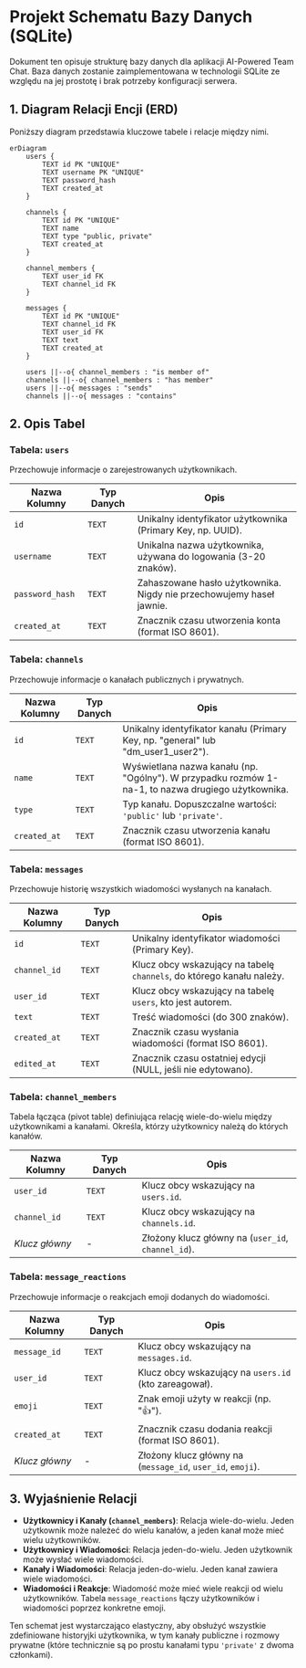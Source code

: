 # Projekt Schematu Bazy Danych (SQLite)

Dokument ten opisuje strukturę bazy danych dla aplikacji AI-Powered Team Chat. Baza danych zostanie zaimplementowana w technologii SQLite ze względu na jej prostotę i brak potrzeby konfiguracji serwera.

## 1. Diagram Relacji Encji (ERD)

Poniższy diagram przedstawia kluczowe tabele i relacje między nimi.

```mermaid
erDiagram
    users {
        TEXT id PK "UNIQUE"
        TEXT username PK "UNIQUE"
        TEXT password_hash
        TEXT created_at
    }

    channels {
        TEXT id PK "UNIQUE"
        TEXT name
        TEXT type "public, private"
        TEXT created_at
    }

    channel_members {
        TEXT user_id FK
        TEXT channel_id FK
    }

    messages {
        TEXT id PK "UNIQUE"
        TEXT channel_id FK
        TEXT user_id FK
        TEXT text
        TEXT created_at
    }

    users ||--o{ channel_members : "is member of"
    channels ||--o{ channel_members : "has member"
    users ||--o{ messages : "sends"
    channels ||--o{ messages : "contains"
```

## 2. Opis Tabel

### Tabela: `users`

Przechowuje informacje o zarejestrowanych użytkownikach.

| Nazwa Kolumny   | Typ Danych | Opis                                                                 |
| --------------- | ---------- | -------------------------------------------------------------------- |
| `id`            | `TEXT`     | Unikalny identyfikator użytkownika (Primary Key, np. UUID).          |
| `username`      | `TEXT`     | Unikalna nazwa użytkownika, używana do logowania (3-20 znaków).      |
| `password_hash` | `TEXT`     | Zahaszowane hasło użytkownika. Nigdy nie przechowujemy haseł jawnie. |
| `created_at`    | `TEXT`     | Znacznik czasu utworzenia konta (format ISO 8601).                   |

### Tabela: `channels`

Przechowuje informacje o kanałach publicznych i prywatnych.

| Nazwa Kolumny | Typ Danych | Opis                                                                                             |
| ------------- | ---------- | ------------------------------------------------------------------------------------------------ |
| `id`          | `TEXT`     | Unikalny identyfikator kanału (Primary Key, np. "general" lub "dm_user1_user2").                 |
| `name`        | `TEXT`     | Wyświetlana nazwa kanału (np. "Ogólny"). W przypadku rozmów 1-na-1, to nazwa drugiego użytkownika. |
| `type`        | `TEXT`     | Typ kanału. Dopuszczalne wartości: `'public'` lub `'private'`.                                   |
| `created_at`  | `TEXT`     | Znacznik czasu utworzenia kanału (format ISO 8601).                                              |

### Tabela: `messages`

Przechowuje historię wszystkich wiadomości wysłanych na kanałach.

| Nazwa Kolumny | Typ Danych | Opis                                                                  |
| ------------- | ---------- | --------------------------------------------------------------------- |
| `id`          | `TEXT`     | Unikalny identyfikator wiadomości (Primary Key).                       |
| `channel_id`  | `TEXT`     | Klucz obcy wskazujący na tabelę `channels`, do którego kanału należy. |
| `user_id`     | `TEXT`     | Klucz obcy wskazujący na tabelę `users`, kto jest autorem.            |
| `text`        | `TEXT`     | Treść wiadomości (do 300 znaków).                                      |
| `created_at`  | `TEXT`     | Znacznik czasu wysłania wiadomości (format ISO 8601).                  |
| `edited_at`   | `TEXT`     | Znacznik czasu ostatniej edycji (NULL, jeśli nie edytowano).          |

### Tabela: `channel_members`

Tabela łącząca (pivot table) definiująca relację wiele-do-wielu między użytkownikami a kanałami. Określa, którzy użytkownicy należą do których kanałów.

| Nazwa Kolumny | Typ Danych | Opis                                                        |
| ------------- | ---------- | ----------------------------------------------------------- |
| `user_id`     | `TEXT`     | Klucz obcy wskazujący na `users.id`.                        |
| `channel_id`  | `TEXT`     | Klucz obcy wskazujący na `channels.id`.                     |
| *Klucz główny* | -          | Złożony klucz główny na (`user_id`, `channel_id`).          |

### Tabela: `message_reactions`

Przechowuje informacje o reakcjach emoji dodanych do wiadomości.

| Nazwa Kolumny | Typ Danych | Opis                                             |
|---------------|------------|--------------------------------------------------|
| `message_id`  | `TEXT`     | Klucz obcy wskazujący na `messages.id`.          |
| `user_id`     | `TEXT`     | Klucz obcy wskazujący na `users.id` (kto zareagował). |
| `emoji`       | `TEXT`     | Znak emoji użyty w reakcji (np. "👍").                           |
| `created_at`  | `TEXT`     | Znacznik czasu dodania reakcji (format ISO 8601).                   |
| *Klucz główny*| -          | Złożony klucz główny na (`message_id`, `user_id`, `emoji`). |

## 3. Wyjaśnienie Relacji

-   **Użytkownicy i Kanały (`channel_members`)**: Relacja wiele-do-wielu. Jeden użytkownik może należeć do wielu kanałów, a jeden kanał może mieć wielu użytkowników.
-   **Użytkownicy i Wiadomości**: Relacja jeden-do-wielu. Jeden użytkownik może wysłać wiele wiadomości.
-   **Kanały i Wiadomości**: Relacja jeden-do-wielu. Jeden kanał zawiera wiele wiadomości.
-   **Wiadomości i Reakcje**: Wiadomość może mieć wiele reakcji od wielu użytkowników. Tabela `message_reactions` łączy użytkowników i wiadomości poprzez konkretne emoji.

Ten schemat jest wystarczająco elastyczny, aby obsłużyć wszystkie zdefiniowane historyjki użytkownika, w tym kanały publiczne i rozmowy prywatne (które technicznie są po prostu kanałami typu `'private'` z dwoma członkami).
